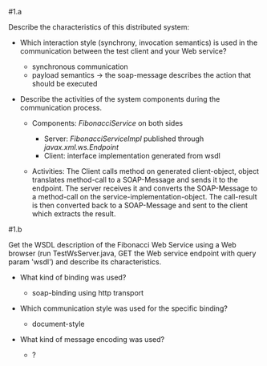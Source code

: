 #1.a

Describe the characteristics of this distributed system:

- Which interaction style (synchrony, invocation semantics) is used in the
communication between the test client and your Web service?
  - synchronous communication
  - payload semantics -> the soap-message describes the action that should be executed

- Describe the activities of the system components during the communication
process.
  - Components: _FibonacciService_ on both sides
    - Server: _FibonacciServiceImpl_ published through _javax.xml.ws.Endpoint_
    - Client: interface implementation generated from wsdl
  
  - Activities: The Client calls method on generated client-object, object translates method-call to a SOAP-Message and sends it to the endpoint. 
  The server receives it and converts the SOAP-Message to a method-call on the service-implementation-object.
  The call-result is then converted back to a SOAP-Message and sent to the client which extracts the result.

#1.b

Get the WSDL description of the Fibonacci Web Service using a Web browser (run TestWsServer.java, GET the Web service endpoint with query param 'wsdl') and describe its
characteristics.

- What kind of binding was used?
  - soap-binding using http transport
  
- Which communication style was used for the specific binding?
  - document-style
  
- What kind of message encoding was used?
  - ?